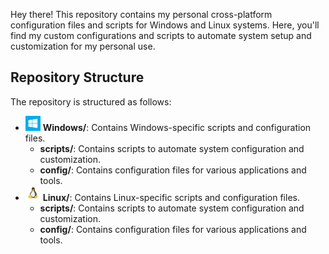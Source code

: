 Hey there! This repository contains my personal cross-platform configuration files and scripts for Windows and Linux systems. 
Here, you'll find my custom configurations and scripts to automate system setup and customization for my personal use.

## Repository Structure

The repository is structured as follows:

- <img src="https://raw.githubusercontent.com/edent/SuperTinyIcons/master/images/svg/windows.svg" width="24" height="24" /> **Windows/**: Contains Windows-specific scripts and configuration files.
  - **scripts/**: Contains scripts to automate system configuration and customization.
  - **config/**: Contains configuration files for various applications and tools.
- <img src="https://raw.githubusercontent.com/edent/SuperTinyIcons/master/images/svg/linux.svg" width="24" height="24" /> **Linux/**: Contains Linux-specific scripts and configuration files.
  - **scripts/**: Contains scripts to automate system configuration and customization.
  - **config/**: Contains configuration files for various applications and tools.
